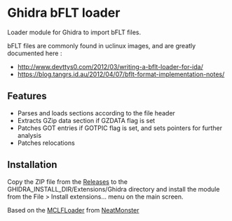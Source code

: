 # Ghidra bFLT loader

Loader module for Ghidra to import bFLT files.

bFLT files are commonly found in uclinux images, and are greatly documented here :

 * http://www.devttys0.com/2012/03/writing-a-bflt-loader-for-ida/
 * https://blog.tangrs.id.au/2012/04/07/bflt-format-implementation-notes/

## Features

 * Parses and loads sections according to the file header
 * Extracts GZip data section if GZDATA flag is set
 * Patches GOT entries if GOTPIC flag is set, and sets pointers for further analysis
 * Patches relocations

## Installation

Copy the ZIP file from the [Releases](https://github.com/Baldanos/ghidra-bflt-loader/releases) to the GHIDRA_INSTALL_DIR/Extensions/Ghidra directory and install the module from the File > Install extensions... menu on the main screen.

Based on the [MCLFLoader](https://github.com/NeatMonster/mclf-ghidra-loader) from [NeatMonster](https://github.com/NeatMonster)
